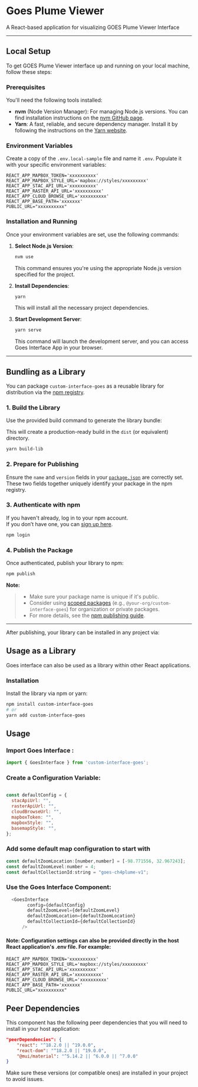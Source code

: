 # Goes Plume Viewer

A React-based application for visualizing GOES Plume Viewer Interface

---

## Local Setup

To get GOES Plume Viewer interface up and running on your local machine, follow these steps:

### Prerequisites

You'll need the following tools installed:

- **nvm** (Node Version Manager): For managing Node.js versions. You can find installation instructions on the [nvm GitHub page](https://github.com/nvm-sh/nvm).
- **Yarn**: A fast, reliable, and secure dependency manager. Install it by following the instructions on the [Yarn website](https://classic.yarnpkg.com/lang/en/docs/install/#mac-stable).

### Environment Variables

Create a copy of the `.env.local-sample` file and name it `.env`. Populate it with your specific environment variables:

```
REACT_APP_MAPBOX_TOKEN='xxxxxxxxxx'
REACT_APP_MAPBOX_STYLE_URL='mapbox://styles/xxxxxxxxx'
REACT_APP_STAC_API_URL='xxxxxxxxxx'
REACT_APP_RASTER_API_URL='xxxxxxxxxx'
REACT_APP_CLOUD_BROWSE_URL='xxxxxxxxxx'
REACT_APP_BASE_PATH='xxxxxxx'
PUBLIC_URL="xxxxxxxxxx"

```

### Installation and Running

Once your environment variables are set, use the following commands:

1.  **Select Node.js Version**:

    ```bash
    nvm use
    ```

    This command ensures you're using the appropriate Node.js version specified for the project.

2.  **Install Dependencies**:

    ```bash
    yarn
    ```

    This will install all the necessary project dependencies.

3.  **Start Development Server**:
    ```bash
    yarn serve
    ```
    This command will launch the development server, and you can access Goes Interface App in your browser.

---

## Bundling as a Library

You can package `custom-interface-goes` as a reusable library for distribution via the [npm registry](https://www.npmjs.com/).

### 1. Build the Library

Use the provided build command to generate the library bundle:

This will create a production-ready build in the `dist` (or equivalent) directory.

```bash
yarn build-lib
```

### 2. Prepare for Publishing

Ensure the `name` and `version` fields in your [`package.json`](https://docs.npmjs.com/cli/v10/configuring-npm/package-json) are correctly set.  
 These two fields together uniquely identify your package in the npm registry.

### 3. Authenticate with npm

If you haven't already, log in to your npm account.  
If you don’t have one, you can [sign up here](https://www.npmjs.com/signup).

```bash
npm login
```

### 4. Publish the Package

Once authenticated, publish your library to npm:

```bash
npm publish
```

**Note:**

> - Make sure your package name is unique if it's public.
> - Consider using [scoped packages](https://docs.npmjs.com/cli/v10/using-npm/scope) (e.g., `@your-org/custom-interface-goes`) for organization or private packages.
> - For more details, see the [npm publishing guide](https://docs.npmjs.com/cli/v10/commands/npm-publish).

---

After publishing, your library can be installed in any project via:

## Usage as a Library

Goes interface can also be used as a library within other React applications.

### Installation

Install the library via npm or yarn:

```bash
npm install custom-interface-goes
# or
yarn add custom-interface-goes
```

## Usage

### Import Goes Interface :

```JavaScript
import { GoesInterface } from 'custom-interface-goes';
```

### Create a Configuration Variable:

```JavaScript

const defaultConfig = {
  stacApiUrl: "",
  rasterApiUrl: "",
  cloudBrowseUrl: "",
  mapboxToken: "",
  mapboxStyle: "",
  basemapStyle: "",
};

```

### Add some default map configuration to start with

```Javascript
const defaultZoomLocation:[number,number] = [-98.771556, 32.967243];
const defaultZoomLevel:number = 4;
const defaultCollectionId:string = "goes-ch4plume-v1";

```

### Use the Goes Interface Component:

```JavaScript
  <GoesInterface
        config={defaultConfig}
        defaultZoomLevel={defaultZoomLevel}
        defaultZoomLocation={defaultZoomLocation}
        defaultCollectionId={defaultCollectionId}
      />
```

#### Note: Configuration settings can also be provided directly in the host React application's .env file. For example:

```
REACT_APP_MAPBOX_TOKEN='xxxxxxxxxx'
REACT_APP_MAPBOX_STYLE_URL='mapbox://styles/xxxxxxxxx'
REACT_APP_STAC_API_URL='xxxxxxxxxx'
REACT_APP_RASTER_API_URL='xxxxxxxxxx'
REACT_APP_CLOUD_BROWSE_URL='xxxxxxxxxx'
REACT_APP_BASE_PATH='xxxxxxx'
PUBLIC_URL="xxxxxxxxxx"

```

## Peer Dependencies

This component has the following peer dependencies that you will need to install in your host application:

```JSON
"peerDependencies": {
    "react": "^18.2.0 || ^19.0.0",
    "react-dom": "^18.2.0 || ^19.0.0",
    "@mui/material": "^5.14.2 || ^6.0.0 || ^7.0.0"
}
```

Make sure these versions (or compatible ones) are installed in your project to avoid issues.
